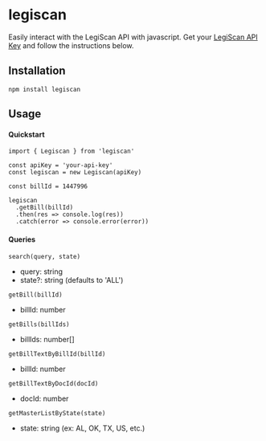 # legiscan

Easily interact with the LegiScan API with javascript. Get your [LegiScan API Key](https://legiscan.com/legiscan) and follow the instructions below.

## Installation

`npm install legiscan`

## Usage

#### Quickstart

```
import { Legiscan } from 'legiscan'

const apiKey = 'your-api-key'
const legiscan = new Legiscan(apiKey)

const billId = 1447996

legiscan
  .getBill(billId)
  .then(res => console.log(res))
  .catch(error => console.error(error))
```

#### Queries

```
search(query, state)
```

- query: string
- state?: string (defaults to 'ALL')

```
getBill(billId)
```

- billId: number

```
getBills(billIds)
```

- billIds: number[]

```
getBillTextByBillId(billId)
```

- billId: number

```
getBillTextByDocId(docId)
```

- docId: number

```
getMasterListByState(state)
```

- state: string (ex: AL, OK, TX, US, etc.)
